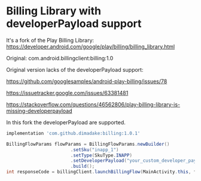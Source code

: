 # Billing Library with developerPayload support

It's a fork of the Play Billing Library: https://developer.android.com/google/play/billing/billing_library.html

Original: com.android.billingclient:billing:1.0

Original version lacks of the developerPayload support:
   
   https://github.com/googlesamples/android-play-billing/issues/78
   
   https://issuetracker.google.com/issues/63381481
   
   https://stackoverflow.com/questions/46562806/play-billing-library-is-missing-developerpayload
 
In this fork the developerPayload are supported.

```groovy
implementation 'com.github.dimadake:billing:1.0.1'
```

```java
BillingFlowParams flowParams = BillingFlowParams.newBuilder()
                        .setSku("inapp_1")
                        .setType(SkuType.INAPP)
                        .setDeveloperPayload("your_custom_developer_payload")
                        .build();
int responseCode = billingClient.launchBillingFlow(MainActivity.this, flowParams);
```
